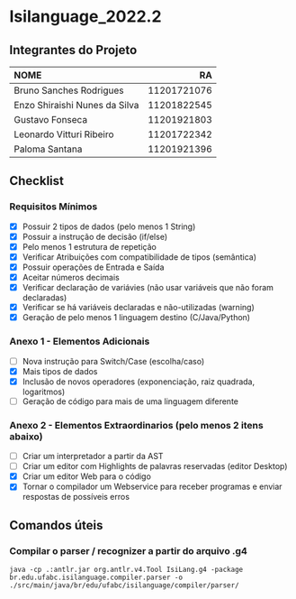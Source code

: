 # Isilanguage_2022.2

## Integrantes do Projeto

| NOME                          | RA           |
|:------------------------------|-------------:|
| Bruno Sanches Rodrigues       | 11201721076  |
| Enzo Shiraishi Nunes da Silva | 11201822545  |
| Gustavo Fonseca               | 11201921803  |
| Leonardo Vitturi Ribeiro      | 11201722342  |
| Paloma Santana                | 11201921396  |

## Checklist

### Requisitos Mínimos

- [X] Possuir 2 tipos de dados (pelo menos 1 String)  
- [X] Possuir a instrução de decisão (if/else)
- [X] Pelo menos 1 estrutura de repetição
- [X] Verificar Atribuições com compatibilidade de tipos (semântica)  
- [X] Possuir operações de Entrada e Saída
- [X] Aceitar números decimais  
- [X] Verificar declaração de variávies (não usar variáveis que não foram declaradas)
- [X] Verificar se há variáveis declaradas e não-utilizadas (warning)
- [X] Geração de pelo menos 1 linguagem destino (C/Java/Python)

### Anexo 1 - Elementos Adicionais

- [ ] Nova instrução para Switch/Case (escolha/caso)
- [X] Mais tipos de dados
- [X] Inclusão de novos operadores (exponenciação, raiz quadrada, logaritmos)
- [ ] Geração de código para mais de uma linguagem diferente

### Anexo 2 - Elementos Extraordinarios (pelo menos 2 itens abaixo)

- [ ] Criar um interpretador a partir da AST
- [ ] Criar um editor com Highlights de palavras reservadas (editor Desktop)
- [X] Criar um editor Web para o código
- [X] Tornar o compilador um Webservice para receber programas e enviar respostas de possíveis erros

## Comandos úteis

### Compilar o parser / recognizer a partir do arquivo .g4

```shell
java -cp .:antlr.jar org.antlr.v4.Tool IsiLang.g4 -package br.edu.ufabc.isilanguage.compiler.parser -o ./src/main/java/br/edu/ufabc/isilanguage/compiler/parser/
```
